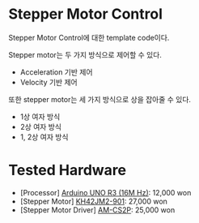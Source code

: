 # Stepper Motor Control

Stepper Motor Control에 대한 template code이다.

Stepper motor는 두 가지 방식으로 제어할 수 있다.

- Acceleration 기반 제어
- Velocity 기반 제어

또한 stepper motor는 세 가지 방식으로 상을 잡아줄 수 있다.

- 1상 여자 방식
- 2상 여자 방식
- 1, 2상 여자 방식

# Tested Hardware

- [Processor] [Arduino UNO R3 (16M Hz)](https://capstonemall.co.kr/product/arduino-uno-%EC%95%84%EB%91%90%EC%9D%B4%EB%85%B8-%EC%9A%B0%EB%85%B8-r3/237/): 12,000 won
- [Stepper Motor] [KH42JM2-901](https://www.devicemart.co.kr/goods/view?no=5940&srsltid=AfmBOopF3Z02sUELxHHAz878OOVELAbprR9T91Zf7mzfW7ogoIswz9ud): 27,000 won
- [Stepper Motor Driver] [AM-CS2P](https://www.devicemart.co.kr/goods/view?no=6773): 25,000 won

